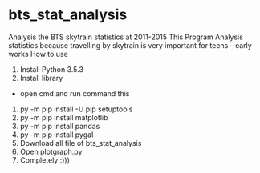 # bts_stat_analysis
Analysis the BTS skytrain statistics at 2011-2015
This Program Analysis statistics because travelling by skytrain is very important for teens - early works
How to use 
1) Install Python 3.5.3 
2) Install library 
  - open cmd and run command this 
   1) py -m pip install -U pip setuptools
   2) py -m pip install matplotlib
   3) py -m pip install pandas
   4) py -m pip install pygal
3) Download all file of bts_stat_analysis
4) Open plotgraph.py
5) Completely :)))
